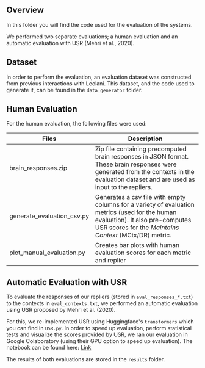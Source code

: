 ## Overview

In this folder you will find the code used for the evaluation of the systems. 

We performed two separate evaluations; a human evaluation and an automatic evaluation with USR (Mehri et al., 2020). 

## Dataset
In order to perform the evaluation, an evaluation dataset was constructed from previous interactions with Leolani. This dataset, and the code used to generate it, can be found in the `data_generator` folder.

## Human Evaluation

For the human evaluation, the following files were used:

| Files                      | Description |
| -------------------------- |-------------|
| brain_responses.zip        | Zip file containing precomputed brain responses in JSON format. These brain responses were generated from the contexts in the evaluation dataset and are used as input to the repliers. |
| generate_evaluation_csv.py | Generates a csv file with empty columns for a variety of evaluation metrics (used for the human evaluation). It also pre-computes USR scores for the _Maintains Context_ (MCtx/DR) metric. |
| plot_manual_evaluation.py  | Creates bar plots with human evaluation scores for each metric and replier |

## Automatic Evaluation with USR

To evaluate the responses of our repliers (stored in `eval_responses_*.txt`) to the contexts in `eval_contexts.txt`, we performed an automatic evaluation using USR proposed by Mehri et al. (2020).

For this, we re-implemented USR using Huggingface's `transformers` which you can find in `USR.py`. In order to speed up evaluation, perform statistical tests and visualize the scores provided by USR, we ran our evaluation in Google Colaboratory (using their GPU option to speed up evaluation). 
The notebook can be found here: [Link](https://colab.research.google.com/drive/1QDXn4QB574fPuk4gD4EoQXRXDRkXA_QM?usp=sharing)

The results of both evaluations are stored in the `results` folder.
